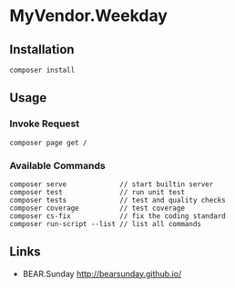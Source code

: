 # MyVendor.Weekday

## Installation

    composer install

## Usage

### Invoke Request

    composer page get /

### Available Commands

    composer serve             // start builtin server
    composer test              // run unit test
    composer tests             // test and quality checks
    composer coverage          // test coverage
    composer cs-fix            // fix the coding standard
    composer run-script --list // list all commands
    
## Links

 * BEAR.Sunday http://bearsunday.github.io/

